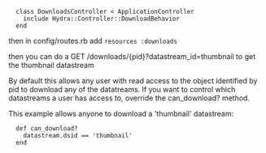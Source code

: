 ```
  class DownloadsController < ApplicationController
    include Hydra::Controller::DownloadBehavior
  end
```
  then in config/routes.rb add ```resources :downloads```

  then you can do a GET /downloads/{pid}?datastream_id=thumbnail  to get the thumbnail datastream
  
  By default this allows any user with read access to the object identified by pid to download any
  of the datatreams.  If you want to control which datastreams a user has access to, override the
  can_download? method.
  
  This example allows anyone to download a 'thumbnail' datastream:
```
  def can_download?
    datastream.dsid == 'thumbnail'
  end
```